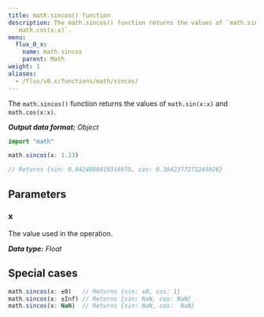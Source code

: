 ```yaml
---
title: math.sincos() function
description: The math.sincos() function returns the values of `math.sin(x:x)` and
  `math.cos(x:x)`.
menu:
  flux_0_x:
    name: math.sincos
    parent: Math
weight: 1
aliases:
  - /flux/v0.x/functions/math/sincos/
---
```


The `math.sincos()` function returns the values of `math.sin(x:x)` and `math.cos(x:x)`.

_**Output data format:** Object_

```js
import "math"

math.sincos(x: 1.23)

// Returns {sin: 0.9424888019316975, cos: 0.3642377271245026}
```

## Parameters

### x
The value used in the operation.

_**Data type:** Float_

## Special cases
```js
math.sincos(x: ±0)   // Returns {sin: ±0, cos: 1}
math.sincos(x: ±Inf) // Returns {sin: NaN, cos: NaN}
math.sincos(x: NaN)  // Returns {sin: NaN, cos:  NaN}
```
